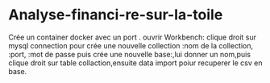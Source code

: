 # Analyse-financi-re-sur-la-toile
Crée un container docker avec un port .
ouvrir Workbench:
clique droit sur mysql connection pour crée une nouvelle collection
:nom de la collection,
:port,
:mot de passe puis crée une nouvelle base:,lui donner un nom,puis clique droit sur table collaction,ensuite data import poiur recuperer le csv en base.
